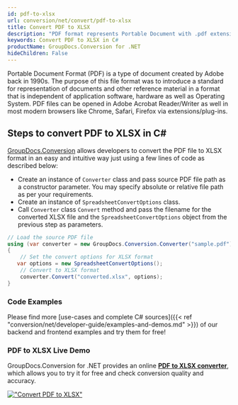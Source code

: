 ```yaml
---
id: pdf-to-xlsx
url: conversion/net/convert/pdf-to-xlsx
title: Convert PDF to XLSX
description: "PDF format represents Portable Document with .pdf extension. Learn how to convert PDF to XLSX file programmatically in C# language using GroupDocs.Conversion for .NET library."
keywords: Convert PDF to XLSX in C#
productName: GroupDocs.Conversion for .NET
hideChildren: False
---
```


Portable Document Format (PDF) is a type of document created by Adobe back in 1990s. The purpose of this file format was to introduce a standard for representation of documents and other reference material in a format that is independent of application software, hardware as well as Operating System. PDF files can be opened in Adobe Acrobat Reader/Writer as well in most modern browsers like Chrome, Safari, Firefox via extensions/plug-ins.

## Steps to convert PDF to XLSX in C#

[GroupDocs.Conversion](https://products.groupdocs.com/conversion/net) allows developers to convert the PDF file to XLSX format in an easy and intuitive way just using a few lines of code as described below:

* Create an instance of `Converter` class and pass source PDF file path as a constructor parameter. You may specify absolute or relative file path as per your requirements. 
* Create an instance of `SpreadsheetConvertOptions` class.
* Call `Converter` class `Convert` method and pass the filename for the converted XLSX file and the `SpreadsheetConvertOptions` object from the previous step as parameters.

```csharp
// Load the source PDF file
using (var converter = new GroupDocs.Conversion.Converter("sample.pdf"))
{
    // Set the convert options for XLSX format
   var options = new SpreadsheetConvertOptions();
    // Convert to XLSX format
    converter.Convert("converted.xlsx", options);
}
```

### Code Examples

Please find more [use-cases and complete C# sources]({{< ref "conversion/net/developer-guide/examples-and-demos.md" >}}) of our backend and frontend examples and try them for free!

### PDF to XLSX Live Demo

GroupDocs.Conversion for .NET provides an online [**PDF to XLSX converter**](https://products.groupdocs.app/conversion/pdf-to-xlsx), which allows you to try it for free and check conversion quality and accuracy.

[!["Convert PDF to XLSX"](conversion/net/images/convert-to-xlsx/convert-pdf-to-xlsx.png)](https://products.groupdocs.app/conversion/pdf-to-xlsx)